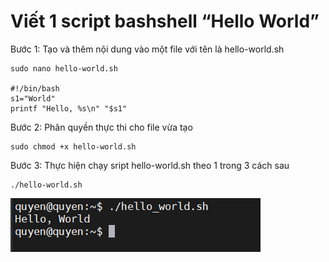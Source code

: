 # Viết 1 script bashshell “Hello World”

Bước 1: Tạo và thêm nội dung vào một file với tên là hello-world.sh

    sudo nano hello-world.sh

    #!/bin/bash  
    s1="World"
    printf "Hello, %s\n" "$s1"

Bước 2: Phân quyền thực thi cho file vừa tạo

    sudo chmod +x hello-world.sh

Bước 3: Thực hiện chạy sript hello-world.sh theo 1 trong 3 cách sau

    ./hello-world.sh 

![anh5](/QuyenNV/10.BashShell/images/anh5.png)



